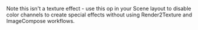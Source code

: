 Note this isn't a texture effect - use this op in your Scene layout to disable color channels to create special effects without using Render2Texture and ImageCompose workflows.

